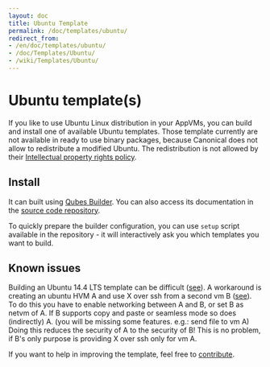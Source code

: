 ```yaml
---
layout: doc
title: Ubuntu Template
permalink: /doc/templates/ubuntu/
redirect_from:
- /en/doc/templates/ubuntu/
- /doc/Templates/Ubuntu/
- /wiki/Templates/Ubuntu/
---
```


Ubuntu template(s)
==================

If you like to use Ubuntu Linux distribution in your AppVMs, you can build and
install one of available Ubuntu templates. Those template currently are not
available in ready to use binary packages, because Canonical does not allow
to redistribute a modified Ubuntu. The redistribution is not allowed by their
[Intellectual property rights policy](http://www.ubuntu.com/legal/terms-and-policies/intellectual-property-policy).


Install
-------

It can built using [Qubes Builder](/doc/qubes-builder/). You can also access its
documentation in the [source code
repository](https://github.com/QubesOS/qubes-builder/blob/master/README.md).

To quickly prepare the builder configuration, you can use `setup` script
available in the repository - it will interactively ask you which templates you
want to build.

Known issues
------------

Building an Ubuntu 14.4 LTS template can be difficult ([see](https://groups.google.com/forum/#!topic/qubes-users/w0uZNr8nno8)).
A workaround is creating an ubuntu HVM A and use X over ssh from a second vm B ([see](https://groups.google.com/forum/#!topic/qubes-users/-wkG7E55PUI)).  
To do this you have to enable networking between A and B, or set B as netvm of A. 
If B supports copy and paste or seamless mode so does (indirectly) A. (you will be missing some features. e.g.: send file to vm A)  
Doing this reduces the security of A to the security of B!
This is no problem, if B's only purpose is providing X over ssh only for vm A.

If you want to help in improving the template, feel free to
[contribute](/wiki/ContributingHowto).
